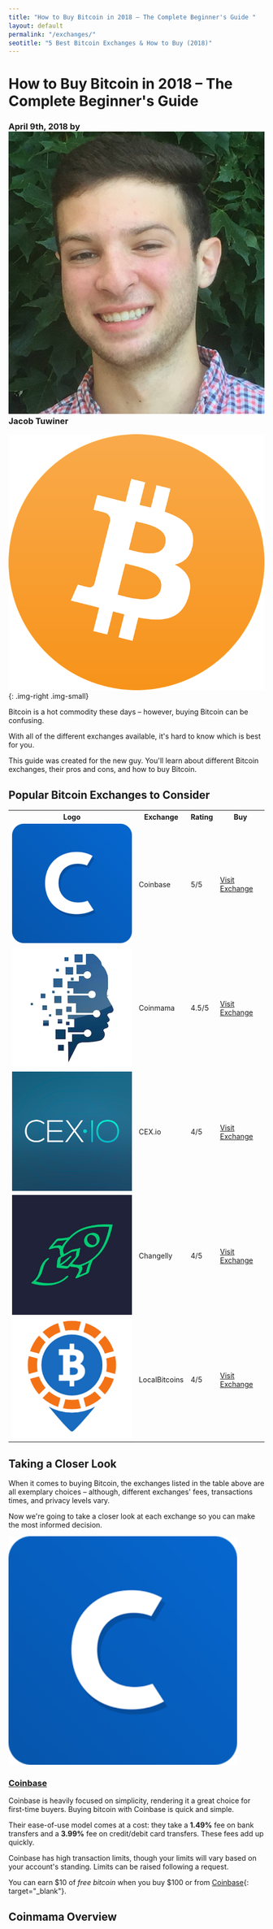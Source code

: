 ```yaml
---
title: "How to Buy Bitcoin in 2018 – The Complete Beginner's Guide "
layout: default
permalink: "/exchanges/"
seotitle: "5 Best Bitcoin Exchanges & How to Buy (2018)"
---
```


# How to Buy Bitcoin in 2018 – The Complete Beginner's Guide 

<h3 class="page-subtitle">
	April 9th, 2018 by 
	<img src="/img/profile/close.jpg" class="circle" alt="Headshot">
	Jacob Tuwiner
</h3>

![Bitcoin Logo](/img/bitcoin-logo.png){: .img-right .img-small}

Bitcoin is a hot commodity these days – however, buying Bitcoin can be confusing. 

With all of the different exchanges available, it's hard to know which is best for you. 

This guide was created for the new guy. You'll learn about different Bitcoin exchanges, their pros and cons, and how to buy Bitcoin. 

## Popular Bitcoin Exchanges to Consider 

<table class="basic-table">
	<tr>
		<th>Logo</th>
		<th>Exchange</th>
		<th>Rating</th>
		<th>Buy</th>
	</tr>
	<tr>
		<td><a target="_blank" href="https://www.coinbase.com/join/5967ac4be42b2d0260de144b"><img alt="coinbase logo" class="table-image" src="/img/exchange/coinbase/logo.png" /></a></td>
		<td>Coinbase</td>
		<td>5/5</td>
		<td><a target="_blank" class="big-button" href="https://www.coinbase.com/join/5967ac4be42b2d0260de144b">Visit Exchange</a></td>
	</tr>
	<tr>
		<td><a target="_blank" href="https://www.coinmama.com/?ref=coin-cohort"><img alt="coinmama logo" class="table-image" src="/img/exchange/coinmama/logo.png" /></a></td>
		<td>Coinmama</td>
		<td>4.5/5</td>
		<td><a target="_blank" class="big-button" href="https://www.coinmama.com/?ref=coin-cohort">Visit Exchange</a></td>
	</tr>
	<tr>
		<td><a target="_blank" href="https://cex.io/r/0/up119618739/0/"><img alt="cex.io" class="table-image" src="/img/exchange/cex-io/logo.png" /></a></td>
		<td>CEX.io</td>
		<td>4/5</td>
		<td><a target="_blank" class="big-button" href="https://cex.io/r/0/up119618739/0/">Visit Exchange</a></td>
	</tr>
	<tr>
		<td><a target="_blank" href="https://changelly.com/?ref_id=1065f28fb00d"><img alt="changelly logo" class="table-image" src="/img/exchange/changelly/logo.jpg" /></a></td>
		<td>Changelly</td>
		<td>4/5</td>
		<td><a target="_blank" class="big-button" href="https://changelly.com/?ref_id=1065f28fb00d">Visit Exchange</a></td>
	</tr>
	<tr>
		<td><a target="_blank" href="https://localbitcoins.com/?ch=qt5x"><img alt="local-bitcoins" class="table-image" src="/img/exchange/local-bitcoins/logo.png" /></a></td>
		<td>LocalBitcoins</td>
		<td>4/5</td>
		<td><a class="big-button" target="_blank" href="https://localbitcoins.com/?ch=qt5x">Visit Exchange</a></td>
	</tr>
</table>

## Taking a Closer Look 

When it comes to buying Bitcoin, the exchanges listed in the table above are all exemplary choices – although, different exchanges' fees, transactions times, and privacy levels vary. 

Now we're going to take a closer look at each exchange so you can make the most informed decision. 

<a target="_blank" href="https://www.coinbase.com/join/5967ac4be42b2d0260de144b">
	<img alt="coinbase logo" class="small-title-image" src="/img/exchange/coinbase/logo.png" /></a>
<a target="_blank" href="https://www.coinbase.com/join/5967ac4be42b2d0260de144b"><h3>Coinbase</h3></a>

Coinbase is heavily focused on simplicity, rendering it a great choice for first-time buyers. Buying bitcoin with Coinbase is quick and simple. 

Their ease-of-use model comes at a cost: they take a **1.49%** fee on bank transfers and a **3.99%** fee on credit/debit card transfers. These fees add up quickly. 

Coinbase has high transaction limits, though your limits will vary based on your account's standing. Limits can be raised following a request. 

You can earn $10 of *free bitcoin* when you buy $100 or from [Coinbase](https://www.coinbase.com/join/5967ac4be42b2d0260de144b){: target="_blank"}.


## Coinmama Overview 